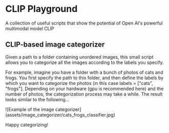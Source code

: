 # CLIP Playground
A collection of useful scripts that show the potential of Open AI's powerful multimodal model CLIP

## CLIP-based image categorizer
Given a path to a folder containing unordered images, this small script allows you to categorize all the images according to the labels you specify. 

For example, imagine you have a folder with a bunch of photos of cats and frogs. You first specify the path to this folder, and then define the labels by which you want to categorize the photos (in this case labels = ["cats", "frogs"]. Depending on your hardware (gpu is recommended here) and the number of photos, the categorization process may take a while. The result looks similar to the following...

<div style="width:70% ; height:70%">
  ![Example of the image categorizer](assets/image_categorizer/cats_frogs_classifier.jpg)
<div>
  
Happy categorizing!
